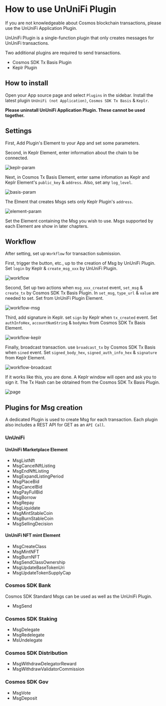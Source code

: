 # How to use UnUniFi Plugin

If you are not knowledgeable about Cosmos blockchain transactions, please use the UnUniFi Application Plugin.

UnUniFi Plugin is a single-function plugin that only creates messages for UnUniFi transactions.

Two additional plugins are required to send transactions.

- Cosmos SDK Tx Basis Plugin
- Keplr Plugin

## How to install

Open your App source page and select `Plugins` in the sidebar.
Install the latest plugin `UnUniFi (not Application)`, `Cosmos SDK Tx Basis` & `Keplr`.

**Please uninstall UnUniFi Application Plugin. These cannot be used together.**

## Settings

First, Add Plugin's Element to your App and set some parameters.

Second, in Keplr Element, enter information about the chain to be connected.

![keplr-param](https://user-images.githubusercontent.com/29295263/207234030-2b091324-5bdc-456a-beef-a8b0cfee0156.png)

Next, in Cosmos Tx Basis Element, enter same infomation as Keplr and Keplr Element's `public_key` & `address`. Also, set any `log_level`.

![basis-param](https://user-images.githubusercontent.com/29295263/207233991-fffabe9f-2895-400f-9c3f-42a80b49ece2.png)

The Elment that creates Msgs sets only Keplr Plugin's `address`.

![element-param](https://user-images.githubusercontent.com/29295263/207234557-fbcdeaa1-a76d-4673-8b98-0d5580528831.png)

Set the Element containing the Msg you wish to use. Msgs supported by each Element are show in later chapters.

## Workflow

After setting, set up `Workflow` for transaction submission.

First, trigger the button, etc., up to the creation of Msg by UnUniFi Plugin. Set `login` by Keplr & `create_msg_xxx` by UnUniFi Plugin.

![workflow](https://user-images.githubusercontent.com/29295263/207235735-485a9eda-46f1-4ff6-9123-78dc70643ae1.png)

Second, Set up two actions when `msg_xxx_created` event, `set_msg` & `create_tx` by Cosmos SDK Tx Basis Plugin.
In `set_msg`, `type_url` & `value` are needed to set. Set from UnUniFi Plugin Element.

![workflow-msg](https://user-images.githubusercontent.com/29295263/207236967-1c375802-770c-48f0-a9ca-42b476eaf6ac.png)

Third, add signature in Keplr. set `sign` by Keplr when `tx_created` event. Set `authInfoHex`, `accountNumString` & `bodyHex` from Cosmos SDK Tx Basis Element.

![workflow-keplr](https://user-images.githubusercontent.com/29295263/207237537-24d216e0-1018-41d5-9d32-d47d4e1ce924.png)

Finally, broadcast transaction. use `broadcast_tx` by Cosmos SDK Tx Basis when `sined` event. Set `signed_body_hex`, `signed_auth_info_hex` & `signature` from Keplr Element.

![workflow-broadcast](https://user-images.githubusercontent.com/29295263/207237640-ebb0d582-3a30-4ce1-9714-462af5d2c99a.png)

If it works like this, you are done.
A Keplr window will open and ask you to sign it.
The Tx Hash can be obtained from the Cosmos SDK Tx Basis Plugin.

![page](https://user-images.githubusercontent.com/29295263/207239127-f2569950-49af-4880-bf59-1a7e4c3b734c.png)

## Plugins for Msg creation

A dedicated Plugin is used to create Msg for each transaction.
Each plugin also includes a REST API for GET as an `API Call`.

### UnUniFi

#### UnUniFi Marketplace Element

- MsgListNft
- MsgCancelNftListing
- MsgEndNftListing
- MsgExpandListingPeriod
- MsgPlaceBid
- MsgCancelBid
- MsgPayFullBid
- MsgBorrow
- MsgRepay
- MsgLiquidate
- MsgMintStableCoin
- MsgBurnStableCoin
- MsgSellingDecision

#### UnUniFi NFT mint Element

- MsgCreateClass
- MsgMintNFT
- MsgBurnNFT
- MsgSendClassOwnership
- MsgUpdateBaseTokenUri
- MsgUpdateTokenSupplyCap

### Cosmos SDK Bank

Cosmos SDK Standard Msgs can be used as well as the UnUniFi Plugin.

- MsgSend

### Cosmos SDK Staking

- MsgDelegate
- MsgRedelegate
- MsUndelegate

### Cosmos SDK Distribution

- MsgWithdrawDelegatorReward
- MsgWithdrawValidatorCommission

### Cosmos SDK Gov

- MsgVote
- MsgDeposit
